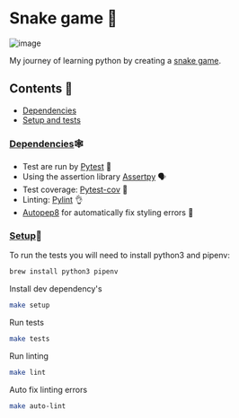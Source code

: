 # Snake game 🐍

![image](https://user-images.githubusercontent.com/22743709/95580358-1d861800-0a2f-11eb-963e-9b1804537b04.png)

My journey of learning python by creating a [snake game](https://en.wikipedia.org/wiki/Snake_(video_game_genre)).

## Contents 📗
- [Dependencies](#dependencies🕸️)
- [Setup and tests](#setup🔧)

### [Dependencies](https://github.com/C-gyorfi/snake_game/blob/master/Pipfile)🕸️
- Test are run by [Pytest](https://pypi.org/project/pytest/) 🧪 
- Using the assertion library [Assertpy](https://github.com/assertpy/assertpy) 🗣️ 
- Test coverage: [Pytest-cov](https://pypi.org/project/pytest-cov/) 💯 
- Linting: [Pylint](https://pypi.org/project/pylint/) 👌
- [Autopep8](https://pypi.org/project/autopep8/) for automatically fix styling errors 🦾

### [Setup](https://github.com/C-gyorfi/snake_game/blob/master/Makefile)🔧

To run the tests you will need to install python3 and pipenv:
```bash
brew install python3 pipenv
```
Install dev dependency's
```bash
make setup
```
Run tests
```bash
make tests
```
Run linting
```bash
make lint
```
Auto fix linting errors
```bash
make auto-lint
```
